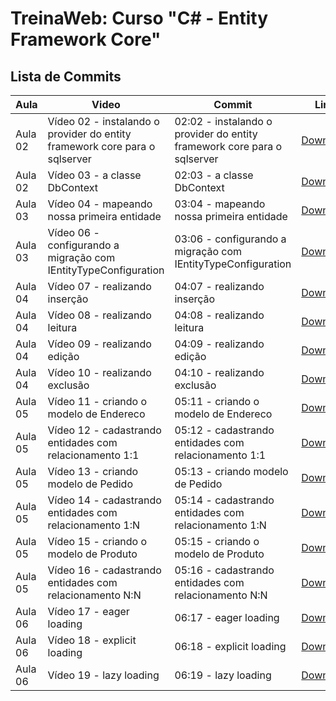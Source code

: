 # TreinaWeb: Curso "C# - Entity Framework Core"

## Lista de Commits

| Aula    | Video                                                                      | Commit                                                                  | Link                                                                                                                                 |
| ------- | -------------------------------------------------------------------------- | ----------------------------------------------------------------------- | ------------------------------------------------------------------------------------------------------------------------------------ |
| Aula 02 | Vídeo 02 - instalando o provider do entity framework core para o sqlserver | 02:02 - instalando o provider do entity framework core para o sqlserver | [Download](https://github.com/treinaweb/treinaweb-csharp-entity-framework-core/archive/7d1d145e855c3b704c77d5f4c6165e0828dbff4c.zip) |
| Aula 02 | Vídeo 03 - a classe DbContext                                              | 02:03 - a classe DbContext                                              | [Download](https://github.com/treinaweb/treinaweb-csharp-entity-framework-core/archive/f6c4faf5acba7e30038413d383a9ec3665ae32a9.zip) |
| Aula 03 | Vídeo 04 - mapeando nossa primeira entidade                                | 03:04 - mapeando nossa primeira entidade                                | [Download](https://github.com/treinaweb/treinaweb-csharp-entity-framework-core/archive/2dad57fe2d17b7bb18c65b4a4bb1c0388f3ae87e.zip) |
| Aula 03 | Vídeo 06 - configurando a migração com IEntityTypeConfiguration            | 03:06 - configurando a migração com IEntityTypeConfiguration            | [Download](https://github.com/treinaweb/treinaweb-csharp-entity-framework-core/archive/c99d829147bbd7033e81cf43ca57f28916fcd518.zip) |
| Aula 04 | Vídeo 07 - realizando inserção                                             | 04:07 - realizando inserção                                             | [Download](https://github.com/treinaweb/treinaweb-csharp-entity-framework-core/archive/254ac01ccbe5b6c2964cd5a61e48f5e038e3cb74.zip) |
| Aula 04 | Vídeo 08 - realizando leitura                                              | 04:08 - realizando leitura                                              | [Download](https://github.com/treinaweb/treinaweb-csharp-entity-framework-core/archive/fe12ca87dcabbcdbb340d99336537baaa7269ad7.zip) |
| Aula 04 | Vídeo 09 - realizando edição                                               | 04:09 - realizando edição                                               | [Download](https://github.com/treinaweb/treinaweb-csharp-entity-framework-core/archive/edf2a890d68e32cea706a8d38b98b050e62940f8.zip) |
| Aula 04 | Vídeo 10 - realizando exclusão                                             | 04:10 - realizando exclusão                                             | [Download](https://github.com/treinaweb/treinaweb-csharp-entity-framework-core/archive/52da2927a02fe677efe79290e8704dea0d1929a9.zip) |
| Aula 05 | Vídeo 11 - criando o modelo de Endereco                                    | 05:11 - criando o modelo de Endereco                                    | [Download](https://github.com/treinaweb/treinaweb-csharp-entity-framework-core/archive/f27ff56ee8f2fa02c87195941cd99b9d160fc858.zip) |
| Aula 05 | Vídeo 12 - cadastrando entidades com relacionamento 1:1                    | 05:12 - cadastrando entidades com relacionamento 1:1                    | [Download](https://github.com/treinaweb/treinaweb-csharp-entity-framework-core/archive/edc030141649555d4784e182235652d7f4892718.zip) |
| Aula 05 | Vídeo 13 - criando modelo de Pedido                                        | 05:13 - criando modelo de Pedido                                        | [Download](https://github.com/treinaweb/treinaweb-csharp-entity-framework-core/archive/2c053d5b0f3419e75526be451f1605b84bbb058a.zip) |
| Aula 05 | Vídeo 14 - cadastrando entidades com relacionamento 1:N                    | 05:14 - cadastrando entidades com relacionamento 1:N                    | [Download](https://github.com/treinaweb/treinaweb-csharp-entity-framework-core/archive/ed05e5180f9719d841851ff148c9e1559286760d.zip) |
| Aula 05 | Vídeo 15 - criando o modelo de Produto                                     | 05:15 - criando o modelo de Produto                                     | [Download](https://github.com/treinaweb/treinaweb-csharp-entity-framework-core/archive/8b6a91347432c7c83b5feb6e84322701729cb202.zip) |
| Aula 05 | Vídeo 16 - cadastrando entidades com relacionamento N:N                    | 05:16 - cadastrando entidades com relacionamento N:N                    | [Download](https://github.com/treinaweb/treinaweb-csharp-entity-framework-core/archive/c906c044cdcc87fc4e779884369007960f0f3d9f.zip) |
| Aula 06 | Vídeo 17 - eager loading                                                   | 06:17 - eager loading                                                   | [Download](https://github.com/treinaweb/treinaweb-csharp-entity-framework-core/archive/7d777522eec1b14f91b8af4aacd2521eeee9a682.zip) |
| Aula 06 | Vídeo 18 - explicit loading                                                | 06:18 - explicit loading                                                | [Download](https://github.com/treinaweb/treinaweb-csharp-entity-framework-core/archive/8440150d3237fc9dc72c4ddfe8d8443cb0b0f61a.zip) |
| Aula 06 | Vídeo 19 - lazy loading                                                    | 06:19 - lazy loading                                                    | [Download](https://github.com/treinaweb/treinaweb-csharp-entity-framework-core/archive/bc1a894669c46b16975ba0cc99fd606fa4ec5321.zip) |
